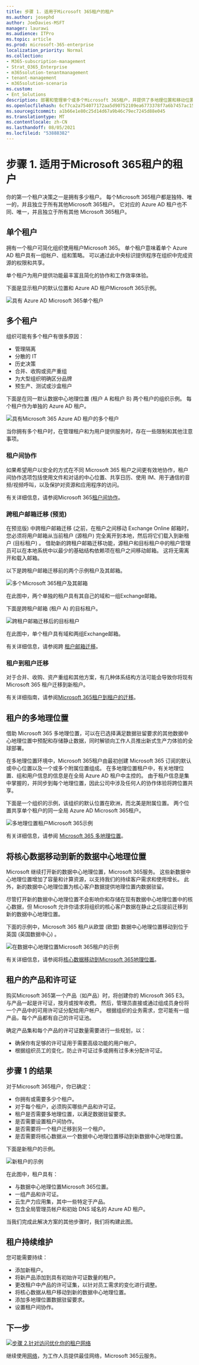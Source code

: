 ```yaml
---
title: 步骤 1. 适用于Microsoft 365租户的租户
ms.author: josephd
author: JoeDavies-MSFT
manager: laurawi
ms.audience: ITPro
ms.topic: article
ms.prod: microsoft-365-enterprise
localization_priority: Normal
ms.collection:
- M365-subscription-management
- Strat_O365_Enterprise
- m365solution-tenantmanagement
- tenant-management
- m365solution-scenario
ms.custom:
- Ent_Solutions
description: 部署和管理单个或多个Microsoft 365租户，并提供了多地理位置和移动位置的选项。
ms.openlocfilehash: 6cf7ca2a754077172aa5d90752109ea6773378f7a6b7457ac158cc599ad06ba9
ms.sourcegitcommit: a1b66e1e80c25d14d67a9b46c79ec7245d88e045
ms.translationtype: MT
ms.contentlocale: zh-CN
ms.lasthandoff: 08/05/2021
ms.locfileid: "53888382"
---
```

# <a name="step-1-your-microsoft-365-for-enterprise-tenants"></a>步骤 1. 适用于Microsoft 365租户的租户

你的第一个租户决策之一是拥有多少租户。 每个Microsoft 365租户都是独特、唯一的，并且独立于所有其他Microsoft 365租户。 它对应的 Azure AD 租户也不同、唯一，并且独立于所有其他 Microsoft 365租户。

## <a name="single-tenant"></a>单个租户
拥有一个租户可简化组织使用租户Microsoft 365。 单个租户意味着单个 Azure AD 租户具有一组帐户、组和策略。 可以通过此中央标识提供程序在组织中完成资源的权限和共享。

单个租户为用户提供功能最丰富且简化的协作和工作效率体验。

下面是显示租户的默认位置和 Azure AD 租户Microsoft 365示例。

![具有 Azure AD Microsoft 365单个租户](../media/tenant-management-overview/tenant-management-example-tenant.png)

## <a name="multiple-tenants"></a>多个租户

组织可能有多个租户有很多原因：

- 管理隔离
- 分散的 IT
- 历史决策
- 合并、收购或资产重组
- 为大型组织明确区分品牌
- 预生产、测试或沙盒租户

下面是在同一默认数据中心地理位置 (租户 A 和租户 B) 两个租户的组织示例。 每个租户作为单独的 Azure AD 租户。

![具有Microsoft 365 Azure AD 租户的多个租户](../media/tenant-management-overview/tenant-management-example-multi-tenant.png)

当你拥有多个租户时，在管理租户和为用户提供服务时，存在一些限制和其他注意事项。

### <a name="inter-tenant-collaboration"></a>租户间协作

如果希望用户以安全的方式在不同 Microsoft 365 租户之间更有效地协作，租户间协作选项包括使用文件和对话的中心位置、共享日历、使用 IM、用于通信的音频/视频呼叫，以及保护对资源和应用程序的访问。

有关详细信息，请参阅Microsoft 365[租户间协作](../enterprise/microsoft-365-inter-tenant-collaboration.md)。

### <a name="cross-tenant-mailbox-migration-preview"></a>跨租户邮箱迁移 (预览) 

在预览版) 中跨租户邮箱迁移 (之前，在租户之间移动 Exchange Online 邮箱时，您必须将用户邮箱从当前租户 (源租户) 完全离开到本地，然后将它们载入到新租户 (目标租户) 。 借助新的跨租户邮箱迁移功能，源租户和目标租户中的租户管理员可以在本地系统中以最少的基础结构依赖项在租户之间移动邮箱。 这将无需离开和载入邮箱。

以下是跨租户邮箱迁移前的两个示例租户及其邮箱。

![多个Microsoft 365租户及其邮箱](../media/tenant-management-overview/tenant-management-cross-tenant-mailbox-before.png)

在此图中，两个单独的租户具有其自己的域和一组Exchange邮箱。

下面是跨租户邮箱 (租户 A) 的目标租户。

![跨租户邮箱迁移后的目标租户](../media/tenant-management-overview/tenant-management-cross-tenant-mailbox-after.png)

在此图中，单个租户具有域和两组Exchange邮箱。

有关详细信息，请参阅跨 [租户邮箱迁移](../enterprise/cross-tenant-mailbox-migration.md)。

### <a name="tenant-to-tenant-migrations"></a>租户到租户迁移

对于合并、收购、资产重组和其他方案，有几种体系结构方法可能会导致你将现有 Microsoft 365 租户迁移到新租户。 

有关详细指南，请参阅[Microsoft 365租户到租户的迁移](../enterprise/microsoft-365-tenant-to-tenant-migrations.md)。

## <a name="multi-geo-for-a-tenant"></a>租户的多地理位置

借助 Microsoft 365 多地理位置，可以在已选择满足数据驻留要求的其他数据中心地理位置中预配和存储静止数据，同时解锁向工作人员推出新式生产力体验的全球部署。

在多地理位置环境中，Microsoft 365租户由最初创建 Microsoft 365 订阅的默认或中心位置以及一个或多个附属位置组成。 在多地理位置租户中，有关地理位置、组和用户信息的信息是在全局 Azure AD 租户中主控的。 由于租户信息是集中掌握的，并同步到每个地理位置，因此公司中涉及任何人的协作体验将跨位置共享。

下面是一个组织的示例，该组织的默认位置在欧洲，而北美是附属位置。 两个位置共享单个租户的同一全局 Azure AD Microsoft 365租户。

![多地理位置租户Microsoft 365示例](../media/tenant-management-overview/tenant-management-example-multi-geo.png)

有关详细信息，请参阅 [Microsoft 365 多地理位置](../enterprise/microsoft-365-multi-geo.md)。

## <a name="moving-core-data-to-a-new-datacenter-geo"></a>将核心数据移动到新的数据中心地理位置

Microsoft 继续打开新的数据中心地理位置，Microsoft 365服务。 这些新数据中心地理位置增加了容量和计算资源，以支持我们的持续客户需求和使用增长。 此外，新的数据中心地理位置为核心客户数据提供地理位置内数据驻留。

尽管打开新的数据中心地理位置不会影响你和存储在现有数据中心地理位置中的核心数据，但 Microsoft 允许你请求将组织的核心客户数据在静止之后提前迁移到新的数据中心地理位置。

下面的示例中，Microsoft 365 租户从欧盟 (欧盟) 数据中心地理位置移动到位于英国 (英国数据中心) 。

![在数据中心地理位置Microsoft 365租户的示例](../media/tenant-management-overview/tenant-management-example-tenant-move.png)

有关详细信息，请参阅将[核心数据移动到Microsoft 365地理位置](../enterprise/moving-data-to-new-datacenter-geos.md)。

## <a name="products-and-licenses-for-a-tenant"></a>租户的产品和许可证

购买Microsoft 365第一个产品（如产品）时，将创建你的 Microsoft 365 E3。 与产品一起是许可证，按月或按年收费。 然后，管理员直接或通过组成员身份将一个产品中的可用许可证分配给用户帐户。 根据组织的业务需求，您可能有一组产品，每个产品都有自己的许可证池。 

确定产品集和每个产品的许可证数量需要进行一些规划，以：

- 确保你有足够的许可证用于需要高级功能的用户帐户。
- 根据组织员工的变化，防止许可证过多或拥有过多未分配许可证。


## <a name="results-of-step-1"></a>步骤 1 的结果

对于Microsoft 365租户，你已确定：

- 你拥有或需要多少个租户。
- 对于每个租户，必须购买哪些产品和许可证。
- 租户是否需要多地理位置，以满足数据驻留要求。
- 是否需要设置租户间协作。
- 是否需要将一个租户迁移到另一个租户。
- 是否需要将核心数据从一个数据中心地理位置移动到新数据中心地理位置。

下面是新租户的示例。

![新租户的示例](../media/tenant-management-overview/tenant-management-tenant-build-step1.png)

在此图中，租户具有：

- 与数据中心地理位置Microsoft 365位置。
- 一组产品和许可证。
- 云生产力应用集，其中一些特定于产品。
- 包含全局管理员帐户和初始 DNS 域名的 Azure AD 租户。

当我们完成此解决方案的其他步骤时，我们将构建此图。

## <a name="ongoing-maintenance-for-tenants"></a>租户持续维护

您可能需要持续：

- 添加新租户。
- 将新产品添加到具有初始许可证数量的租户。
- 更改租户中产品的许可证集，以针对员工需求的变化进行调整。
- 将核心数据从租户移动到新的数据中心地理位置。
- 添加多地理位置数据驻留要求。
- 设置租户间协作。

## <a name="next-step"></a>下一步

[![步骤 2.针对访问优化你的租户网络](../media/tenant-management-overview/tenant-management-step-grid-networking.png)](tenant-management-networking.md)

继续使用[网络](tenant-management-networking.md)，为工作人员提供最佳网络，Microsoft 365云服务。

